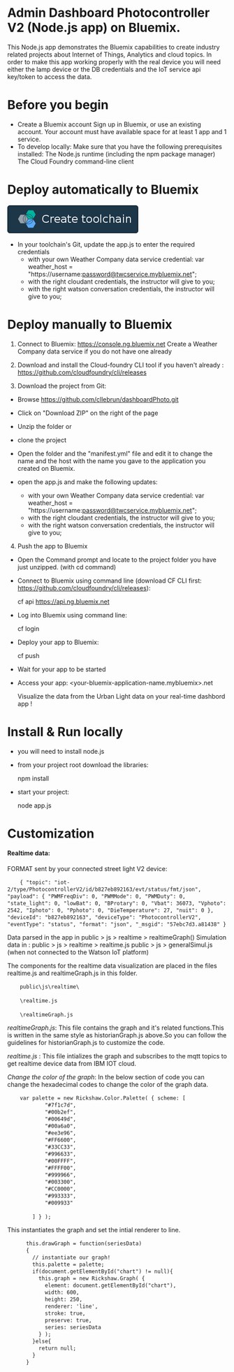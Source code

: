 Admin Dashboard Photocontroller V2 (Node.js app) on Bluemix.
============================================================

This Node.js app demonstrates the Bluemix capabilities to create industry related projects about Internet of Things, Analytics and cloud topics. In order to make this app working properly with the real device you will need either the lamp device or the DB credentials and the IoT service api key/token to access the data.

# Before you begin

- Create a Bluemix account
        Sign up in Bluemix, or use an existing account. Your account must have available space for at least 1 app and 1 service.
- To develop locally: Make sure that you have the following prerequisites installed:
        The Node.js runtime (including the npm package manager)
        The Cloud Foundry command-line client

# Deploy automatically to Bluemix
[![Create Toolchain](https://github.com/amprasanna/images/blob/master/Toolchain.png)](https://console.ng.bluemix.net/devops/setup/deploy?repository=https://github.com/philippe-gregoire/dashboardPhoto)

- In your toolchain's Git, update the app.js to enter the required credentials
    - with your own Weather Company data service credential: var weather_host =  "https://username:password@twcservice.mybluemix.net";
    - with the right cloudant credentials, the instructor will give to you;
    - with the right watson conversation credentials, the instructor will give to you;

# Deploy manually to Bluemix

1. Connect to Bluemix:
    https://console.ng.bluemix.net
    Create a Weather Company data service if you do not have one already
2. Download and install the Cloud-foundry CLI tool if you haven't already : https://github.com/cloudfoundry/cli/releases
    
3. Download the project from Git:
- Browse https://github.com/cllebrun/dashboardPhoto.git

- Click on "Download ZIP" on the right of the page
- Unzip the folder
or
- clone the project

- Open the folder and the "manifest.yml" file and edit it to change the name and the host with the name you gave to the application you created on Bluemix.
- open the app.js and make the following updates:
    - with your own Weather Company data service credential: var weather_host =  "https://username:password@twcservice.mybluemix.net";
    - with the right cloudant credentials, the instructor will give to you;
    - with the right watson conversation credentials, the instructor will give to you;

4. Push the app to Bluemix
- Open the Command prompt and locate to the project folder you have just unzipped. (with cd command)
- Connect to Bluemix using command line (download CF CLI first: https://github.com/cloudfoundry/cli/releases):

    cf api https://api.ng.bluemix.net

- Log into Bluemix using command line:

    cf login 

- Deploy your app to Bluemix:

    cf push

- Wait for your app to be started
- Access your app: <your-bluemix-application-name.mybluemix>.net

    Visualize the data from the Urban Light data on your real-time dashbord app !


# Install & Run locally

- you will need to install node.js
- from your project root download the libraries:

    npm install

- start your project:

    node app.js

# Customization

#### Realtime data: 

FORMAT sent by your connected street light V2 device: 

        { "topic": "iot-2/type/PhotocontrollerV2/id/b827eb892163/evt/status/fmt/json", "payload": { "PWMFreqDiv": 0, "PWMMode": 0, "PWMDuty": 0, "state_light": 0, "lowBat": 0, "BProtary": 0, "Vbat": 36073, "Vphoto": 2542, "Iphoto": 0, "Pphoto": 0, "DieTemperature": 27, "nuit": 0 }, "deviceId": "b827eb892163", "deviceType": "PhotocontrollerV2", "eventType": "status", "format": "json", "_msgid": "57ebc7d3.a81438" }

Data parsed in the app in public > js > realtime > realtimeGraph()
Simulation data in :
public > js > realtime > realtime.js
public > js > generalSimul.js (when not connected to the Watson IoT platform)

   The components for the realtime data visualization are placed in the files realtime.js and realtimeGraph.js in this folder.

        public\js\realtime\
    
        \realtime.js
    
        \realtimeGraph.js

*realtimeGraph.js*: This file contains the graph and it's related functions.This is written in the same style as historianGraph.js above.So you can follow the guidelines for historianGraph.js to customize the code.

*realtime.js* : This file intializes the graph and subscribes to the mqtt topics to get realtime device data from IBM IOT cloud.


 *Change the color of the graph*: In the below section of code you can change the hexadecimal codes to change the color of the graph data.
    
        var palette = new Rickshaw.Color.Palette( { scheme: [
                "#7f1c7d",
                "#00b2ef",
                "#00649d",
                "#00a6a0",
                "#ee3e96",
                "#FF6600",
                "#33CC33",
                "#996633",
                "#00FFFF",
                "#FFFF00",
                "#999966",
                "#003300",
                "#CC0000",
                "#993333",
                "#009933"

            ] } );

 This instantiates the graph and set the intial renderer to line.

        
          this.drawGraph = function(seriesData)
          {
            // instantiate our graph!
            this.palette = palette;
            if(document.getElementById("chart") != null){
              this.graph = new Rickshaw.Graph( {
                element: document.getElementById("chart"),
                width: 600,
                height: 250,
                renderer: 'line',
                stroke: true,
                preserve: true,
                series: seriesData  
              } );
            }else{
              return null;
            }
          }


